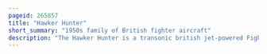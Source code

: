 ```yaml
---
pageid: 265857
title: "Hawker Hunter"
short_summary: "1950s family of British fighter aircraft"
description: "The Hawker Hunter is a transonic british jet-powered Fighter Aircraft that was developed for the Royal Air Force in the late 1940S and early 1950s by Hawker Aircraft. It was designed to take Advantage of the newly developed rolls-royce Avon Turbojet Engine and the swept Wings it was the first hawker-produced Jet Aircraft procured by the Raf. The modified first Prototype broke the World Record for Air Speed on September 7 1953 with a Speed of 727. 63 mph."
---
```

